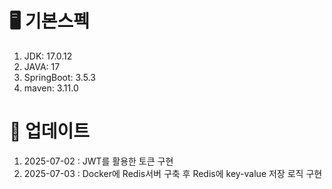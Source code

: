 # 🖥️ 기본스펙
1. JDK: 17.0.12
2. JAVA: 17
3. SpringBoot: 3.5.3
4. maven: 3.11.0


# 📝 업데이트
1. 2025-07-02 : JWT를 활용한 토큰 구현
2. 2025-07-03 : Docker에 Redis서버 구축 후 Redis에 key-value 저장 로직 구현
